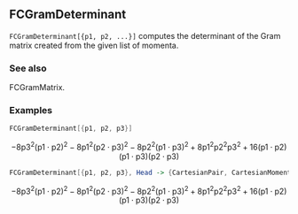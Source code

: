 ##  FCGramDeterminant 

`FCGramDeterminant[{p1, p2, ...}]` computes the determinant of the Gram matrix created from the given list of momenta.

###  See also 

FCGramMatrix.

###  Examples 

```mathematica
FCGramDeterminant[{p1, p2, p3}]
```

$$-8 \text{p3}^2 (\text{p1}\cdot \text{p2})^2-8 \text{p1}^2 (\text{p2}\cdot \text{p3})^2-8 \text{p2}^2 (\text{p1}\cdot \text{p3})^2+8 \text{p1}^2 \text{p2}^2 \text{p3}^2+16 (\text{p1}\cdot \text{p2}) (\text{p1}\cdot \text{p3}) (\text{p2}\cdot \text{p3})$$

```mathematica
FCGramDeterminant[{p1, p2, p3}, Head -> {CartesianPair, CartesianMomentum}, Dimension -> D - 1]
```

$$-8 \text{p3}^2 (\text{p1}\cdot \text{p2})^2-8 \text{p1}^2 (\text{p2}\cdot \text{p3})^2-8 \text{p2}^2 (\text{p1}\cdot \text{p3})^2+8 \text{p1}^2 \text{p2}^2 \text{p3}^2+16 (\text{p1}\cdot \text{p2}) (\text{p1}\cdot \text{p3}) (\text{p2}\cdot \text{p3})$$